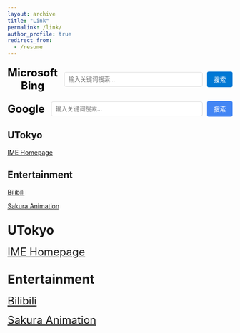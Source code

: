 ```yaml
---
layout: archive
title: "Link"
permalink: /link/
author_profile: true
redirect_from:
  - /resume
---
```


<!-- 固定Bing搜索栏 -->
<div align="center" style="margin: 20px 0;">
  <form action="https://www.bing.com/search" method="get" target="_blank" style="display: flex; align-items: center;">
    <span style="font-size: 24px; font-weight: bold; color: #000000; margin-right: 15px;">Microsoft Bing</span>
    <input type="text" name="q" placeholder="输入关键词搜索..." style="width: 500px; padding: 8px; border: 1px solid #ddd; border-radius: 4px;">
    <input type="submit" value="搜索" style="padding: 8px 15px; margin-left: 10px; background-color: #0078D4; color: white; border: none; border-radius: 4px; cursor: pointer;">
  </form>
</div>

<!-- 固定Google搜索栏 -->
<div align="center" style="margin: 20px 0;">
  <form action="https://www.google.com/search" method="get" target="_blank" style="display: flex; align-items: center;">
    <span style="font-size: 24px; font-weight: bold; color: #000000; margin-right: 15px;">Google</span>
    <input type="text" name="q" placeholder="输入关键词搜索..." style="width: 500px; padding: 8px; border: 1px solid #ddd; border-radius: 4px;">
    <input type="submit" value="搜索" style="padding: 8px 15px; margin-left: 10px; background-color: #4285F4; color: white; border: none; border-radius: 4px; cursor: pointer;">
  </form>
</div>

## UTokyo

<a href="https://www.ime.t.u-tokyo.ac.jp/" target="_blank" rel="noopener noreferrer">IME Homepage</a>

## Entertainment

<a href="https://www.bilibili.com/" target="_blank" rel="noopener noreferrer">Bilibili</a>

<a href="https://skr.cc/" target="_blank" rel="noopener noreferrer">Sakura Animation</a>

## <span style="font-size:28px;">UTokyo</span>

<a href="https://www.ime.t.u-tokyo.ac.jp/" target="_blank" rel="noopener noreferrer" style="font-size:24px;">IME Homepage</a>

## <span style="font-size:28px;">Entertainment</span>

<a href="https://www.bilibili.com/" target="_blank" rel="noopener noreferrer" style="font-size:24px;">Bilibili</a>

<a href="https://skr.cc/" target="_blank" rel="noopener noreferrer" style="font-size:24px;">Sakura Animation</a>
